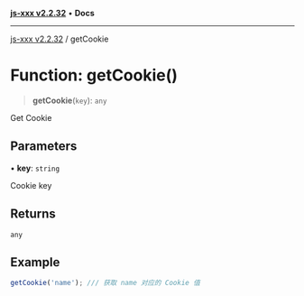 [**js-xxx v2.2.32**](../README.md) • **Docs**

***

[js-xxx v2.2.32](../README.md) / getCookie

# Function: getCookie()

> **getCookie**(`key`): `any`

Get Cookie

## Parameters

• **key**: `string`

Cookie key

## Returns

`any`

## Example

```ts
getCookie('name'); /// 获取 name 对应的 Cookie 值
```
